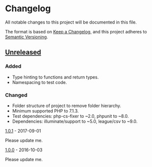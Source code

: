# Changelog
All notable changes to this project will be documented in this file.

The format is based on [Keep a Changelog](https://keepachangelog.com/en/1.0.0/),
and this project adheres to [Semantic Versioning](https://semver.org/spec/v2.0.0.html).

## [Unreleased]

### Added
- Type hinting to functions and return types.
- Namespacing to test code.

### Changed
- Folder structure of project to remove folder hierarchy.
- Minimum supported PHP to 7.1.3.
- Test dependencies: php-cs-fixer to \~2.0, phpunit to \~8.0.
- Dependencies: illuminate/support to \~5.0, league/csv to \~9.0.

[1.0.1] - 2017-09-01

Please update me.

[1.0.0] - 2016-10-03

Please update me.

[Unreleased]: https://github.com/trafficgate/ran-reporting-api/compare/v1.0.1...HEAD
[1.0.1]: https://github.com/trafficgate/ran-reporting-api/compare/v1.0.0...v1.0.1
[1.0.0]: https://github.com/trafficgate/ran-reporting-api/releases/tag/v1.0.0
